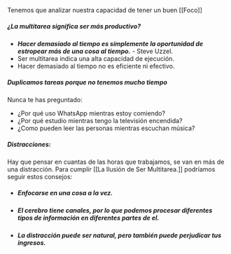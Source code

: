 
Tenemos que analizar nuestra capacidad de tener un buen [[Foco]]
##### **¿La multitarea significa ser más productivo?**
- ***Hacer demasiado al tiempo es simplemente la oportunidad de estropear más de una cosa al tiempo.*** - Steve Uzzel.
- Ser multitarea indica una alta capacidad de ejecución.
- Hacer demasiado al tiempo no es eficiente ni efectivo.

##### **Duplicamos tareas porque no tenemos mucho tiempo**

Nunca te has preguntado:
- ¿Por qué uso WhatsApp mientras estoy comiendo?
- ¿Por qué estudio mientras tengo la televisión encendida?
- ¿Como pueden leer las personas mientras escuchan música?

##### Distracciones:
Hay que pensar en cuantas de las horas que trabajamos, se van en más de una distracción.
Para cumplir [[La Ilusión de Ser Multitarea.]] podríamos seguir estos consejos:

- ##### Enfocarse en una cosa a la vez.
- ##### El cerebro tiene canales, por lo que podemos procesar diferentes tipos de información en diferentes partes de el.
- ##### La distracción puede ser natural, pero también puede perjudicar tus ingresos.